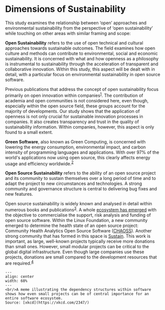 # Dimensions of Sustainability

This study examines the relationship between ‘open’ approaches and environmental sustainability from the perspective of ‘open sustainability’ while touching on other areas with similar framing and scope:

**Open Sustainability** refers to the use of open technical and cultural approaches towards sustainable outcomes. The field examines how open culture and methods can contribute to environmental, social and economic sustainability. It is concerned with what and how openness as a philosophy is instrumental to sustainability through the acceleration of transparent and collaborative innovation. Within this study, this aspect will be dealt with in detail, with a particular focus on environmental sustainability in open source software.

Previous publications that address the concept of open sustainability focus primarily on open innovation within companies<sup><a href="https://lutpub.lut.fi/bitstream/handle/10024/158649/ukko_et_al_sustainable_development_final_draft.pdf">1</a></sup>. The contribution of academia and open communities is not considered here, even though, especially within the open source field, these groups account for the majority of developments. Our study shows that the application of openness is not only crucial for sustainable innovation processes in companies. It also creates transparency and trust in the quality of sustainability information. Within companies, however, this aspect is only found to a small extent.


**Green Software**, also known as Green Computing, is concerned with lowering the energy consumption, environmental impact, and carbon intensity of programming languages and applications. With over 97% of the world's applications now using open source, this clearly affects energy usage and efficiency worldwide.<sup><a href="https://www.synopsys.com/blogs/software-security/open-source-trends-ossra-report/">2</a></sup>

**Open Source Sustainability** refers to the ability of an open source project and its community to sustain themselves over a long period of time and to adapt the project to new circumstances and technologies. A strong community and governance structure is central to delivering bug fixes and new features.

 <!-- TODO consider moving to the funding chapter -->
Open source sustainability is widely known and analysed in detail within numerous books and publications<sup><a href="https://press.stripe.com/working-in-public">3</a></sup>. A whole [ecosystem has emerged](https://github.com/nayafia/lemonade-stand#a-handy-guide-to-financial-support-for-open-source) with the objective to commercialise the support, risk analysis and funding of open source software. Within the Linux Foundation, a new community emerged to determine the health state of an open source project: Community Health Analytics Open Source Software ([CHAOSS](https://chaoss.community/)). Another strong community that has formed in this space is [Sustain](https://sustainoss.org/). This work is important, as large, well-known projects typically receive more donations than small ones. However, small modular projects can be critical to the global digital infrastructure. Even though large companies use these projects, donations are small compared to the development resources that are required.<sup><a href="https://staltz.com/software-below-the-poverty-line.html">4</a></sup>

```{figure} ../images/dependency.png
---
align: center
width: 60%
---
<br/>A meme illustrating the dependency structures within software shows how even small projects can be of central importance for an entire software ecosystem. 
Source: [xkcd](https://xkcd.com/2347/)
```
